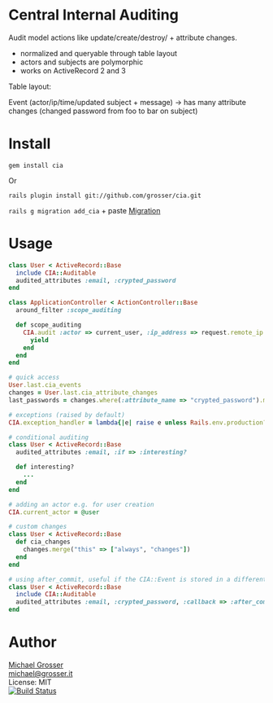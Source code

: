 Central Internal Auditing
============================

Audit model actions like update/create/destroy/<custom> + attribute changes.

 - normalized and queryable through table layout
 - actors and subjects are polymorphic
 - works on ActiveRecord 2 and 3

Table layout:

   Event (actor/ip/time/updated subject + message)
    -> has many attribute changes (changed password from foo to bar on subject)


Install
=======
    gem install cia
Or

    rails plugin install git://github.com/grosser/cia.git

`rails g migration add_cia` + paste [Migration](https://raw.github.com/grosser/cia/master/MIGRATION.rb)


Usage
=====

```Ruby
class User < ActiveRecord::Base
  include CIA::Auditable
  audited_attributes :email, :crypted_password
end

class ApplicationController < ActionController::Base
  around_filter :scope_auditing

  def scope_auditing
    CIA.audit :actor => current_user, :ip_address => request.remote_ip do
      yield
    end
  end
end

# quick access
User.last.cia_events
changes = User.last.cia_attribute_changes
last_passwords = changes.where(:attribute_name => "crypted_password").map(&:new_value)

# exceptions (raised by default)
CIA.exception_handler = lambda{|e| raise e unless Rails.env.production? }

# conditional auditing
class User < ActiveRecord::Base
  audited_attributes :email, :if => :interesting?

  def interesting?
    ...
  end
end

# adding an actor e.g. for user creation
CIA.current_actor = @user

# custom changes
class User < ActiveRecord::Base
  def cia_changes
    changes.merge("this" => ["always", "changes"])
  end
end

# using after_commit, useful if the CIA::Event is stored in a different database then the audited class
class User < ActiveRecord::Base
  include CIA::Auditable
  audited_attributes :email, :crypted_password, :callback => :after_commit
end
```


Author
======
[Michael Grosser](http://grosser.it)<br/>
michael@grosser.it<br/>
License: MIT<br/>
[![Build Status](https://secure.travis-ci.org/grosser/cia.png)](http://travis-ci.org/grosser/cia)
